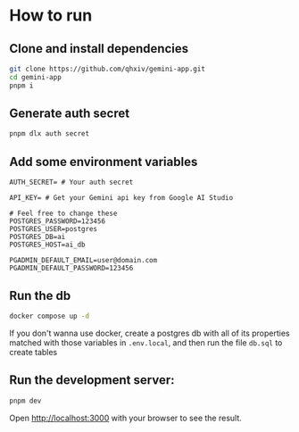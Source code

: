 # How to run

## Clone and install dependencies

```bash
git clone https://github.com/qhxiv/gemini-app.git
cd gemini-app
pnpm i
```

## Generate auth secret

```bash
pnpm dlx auth secret
```

## Add some environment variables

```env
AUTH_SECRET= # Your auth secret

API_KEY= # Get your Gemini api key from Google AI Studio

# Feel free to change these
POSTGRES_PASSWORD=123456
POSTGRES_USER=postgres
POSTGRES_DB=ai
POSTGRES_HOST=ai_db

PGADMIN_DEFAULT_EMAIL=user@domain.com
PGADMIN_DEFAULT_PASSWORD=123456
```

## Run the db

```bash
docker compose up -d
```

If you don't wanna use docker, create a postgres db with all of its properties matched with those variables in `.env.local`, and then run the file `db.sql` to create tables

## Run the development server:

```bash
pnpm dev
```

Open [http://localhost:3000](http://localhost:3000) with your browser to see the result.
